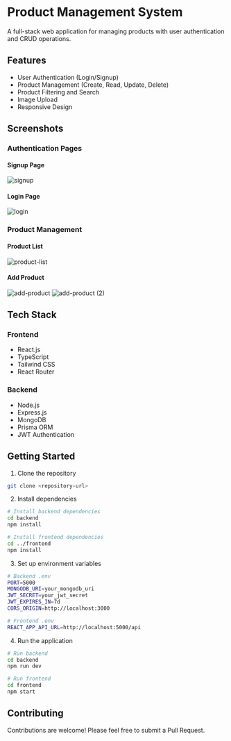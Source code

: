 # Product Management System

A full-stack web application for managing products with user authentication and CRUD operations.

## Features

- User Authentication (Login/Signup)
- Product Management (Create, Read, Update, Delete)
- Product Filtering and Search
- Image Upload
- Responsive Design

## Screenshots

### Authentication Pages

#### Signup Page
![signup](https://github.com/user-attachments/assets/04403a0e-05d1-4421-a4d3-bb8888c8aa2f)


#### Login Page
![login](https://github.com/user-attachments/assets/d63d9277-4b11-447b-89b9-d9369f186481)


### Product Management

#### Product List
![product-list](https://github.com/user-attachments/assets/e7c3fe9e-da29-4194-a279-cd5b83b2f711)


#### Add Product
![add-product](https://github.com/user-attachments/assets/74019097-cf90-42e6-98a3-f20f46eec876)
![add-product (2)](https://github.com/user-attachments/assets/fe1d3150-425e-4ee2-9af6-60e5a9202182)


## Tech Stack

### Frontend
- React.js
- TypeScript
- Tailwind CSS
- React Router

### Backend
- Node.js
- Express.js
- MongoDB
- Prisma ORM
- JWT Authentication

## Getting Started

1. Clone the repository
```bash
git clone <repository-url>
```

2. Install dependencies
```bash
# Install backend dependencies
cd backend
npm install

# Install frontend dependencies
cd ../frontend
npm install
```

3. Set up environment variables
```bash
# Backend .env
PORT=5000
MONGODB_URI=your_mongodb_uri
JWT_SECRET=your_jwt_secret
JWT_EXPIRES_IN=7d
CORS_ORIGIN=http://localhost:3000

# Frontend .env
REACT_APP_API_URL=http://localhost:5000/api
```

4. Run the application
```bash
# Run backend
cd backend
npm run dev

# Run frontend
cd frontend
npm start
```

## Contributing

Contributions are welcome! Please feel free to submit a Pull Request.

